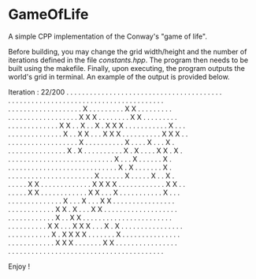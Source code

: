 # GameOfLife
A simple CPP implementation of the Conway's "game of life".

Before building, you may change the grid width/height and the number of iterations defined in the file _constants.hpp_.
The program then needs to be built using the makefile.
Finally, upon executing, the program outputs the world's grid in terminal. An example of the output is provided below.

Iteration : 22/200
. . . . . . . . . . . . . . . . . . . . . . . . . . . . . . . . . . . . . . . .  
. . . . . . . . . . . . . . . . . . . . . . . . . . . . . . . . . . . . . . . .  
. . . . . . . . . . . . . . . . . . . X . . . . . . . . . X X . . . . . . . . .  
. . . . . . . . . . . . . . . . . . X X X . . . . . . . . X X . . . . . . . . .  
. . . . . . . . . . . . . X X . . X . . X . X X X . . . . . . . . . . . X . . .  
. . . . . . . . . . . . . . X . . X X . . . X X X . . . . . . . . . . X X X . .  
. . . . . . . . . . . . . . . . . . X . . . . . . . . . . X . . . . X . . . X .  
. . . . . . . . . . . . . . . X . X . . . . . . . . . . X . X . . . . X X . X .  
. . . . . . . . . . . . . . . . . . . . . . . . . . . X . . . X . . . . . . X .  
. . . . . . . . . . . . . . . . . . . . . . . . . . . . X . X . . . . . . . X .  
. . . . . . . . . . . . . . . . . . . . . . X . . . . . . X . . . . . X . . X .  
. . . . . X X . . . . . . . . . . . . . X X X X . . . . . . . . . . . . X X . .  
. . . . . X X . . . . . . . . . . . . X X . . . X . . . . . . . . . . . X . . .  
. . . . . . . . . . . . . . X . . . X . . . X X . . . . . . . . . . . . . . . .  
. . . . . . . . . . . . X X . X . . . X X . . . . . . . . . . . . . . . . . . .  
. . . . . . . . . . . . X . . X X . . . . . . . . . . . . . . . . . . . . . . .  
. . . . . . . . . . X X . . . X X X . . . X . X . . . . . . . . . . . . . . . .  
. . . . . . . . . . . X . X X X X . . . . . . . X . . . . . . . . . . . . . . .  
. . . . . . . . . . . . X X X . . . . . . . X X . . . . . . . . . . . . . . . .  
. . . . . . . . . . . . . . . . . . . . . . . . . . . . . . . . . . . . . . . .  

Enjoy !
